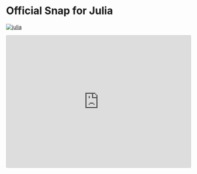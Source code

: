 # Official Snap for Julia

[![julia](https://snapcraft.io/julia/badge.svg)](https://snapcraft.io/julia)

<iframe src="https://snapcraft.io/julia/embedded?button=white&channels=true&summary=true" frameborder="0" width="100%" height="360px" style="border: 1px solid #CCC; border-radius: 2px;"></iframe>
